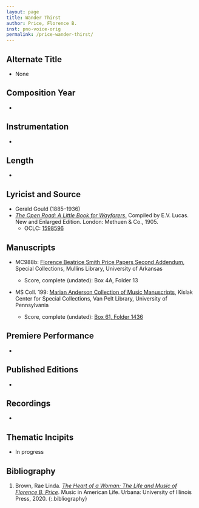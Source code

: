 ```yaml
---
layout: page
title: Wander Thirst
author: Price, Florence B.
inst: pno-voice-orig
permalink: /price-wander-thirst/
---
```


## Alternate Title
- None

## Composition Year
- 

## Instrumentation
- 

## Length
- 

## Lyricist and Source
- Gerald Gould (1885&ndash;1936)
- [*The Open Road: A Little Book for Wayfarers*.](https://books.google.com/books?id=ZrUvAQAAMAAJ) Compiled by E.V. Lucas. New and Enlarged Edition. London: Methuen & Co., 1905. 
    * OCLC: <a href="https://search.worldcat.org/title/1598596" target="_blank">1598596</a>

## Manuscripts
- MC988b: <a href="https://uark.as.atlas-sys.com/repositories/2/resources/696/" target="_blank">Florence Beatrice Smith Price Papers Second Addendum</a>, Special Collections, Mullins Library, University of Arkansas
    * Score, complete (undated): Box 4A, Folder 13

- MS Coll. 199: <a href="https://www.library.upenn.edu/detail/collection/marian-anderson-collection" target="_blank">Marian Anderson Collection of Music Manuscripts</a>, Kislak Center for Special Collections, Van Pelt Library, University of Pennsylvania
    * Score, complete (undated): <a href="https://franklin.library.upenn.edu/catalog/FRANKLIN_9923566973503681" target="_blank">Box 61, Folder 1436</a>

## Premiere Performance
- 

## Published Editions
- 

## Recordings
- 

## Thematic Incipits
- In progress

## Bibliography
1. Brown, Rae Linda. <a href="https://www.worldcat.org/title/1122800180" target="_blank">*The Heart of a Woman: The Life and Music of Florence B. Price*</a>. Music in American Life. Urbana: University of Illinois Press, 2020.
{:.bibliography}